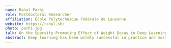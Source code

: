 ```yaml
---
name: Rahul Parhi
role: Postdoctoral Researcher
affiliation: École Polytechnique Fédérale de Lausanne
website: https://rahul.sh/
photo: parhi.jpg
talk: On the Sparsity-Promoting Effect of Weight Decay in Deep Learning
abstract: Deep learning has been wildly successful in practice and most state-of-the-art artificial intelligence systems are based on neural networks. Lacking, however, is a rigorous mathematical theory that adequately explains the amazing performance of deep neural networks. In this talk, I present a new mathematical framework that provides the beginning of a deeper understanding of deep learning. This framework precisely characterizes the functional properties of trained neural networks through the lens of sparsity. The key mathematical tools which support this framework include transform-domain sparse regularization, the Radon transform of computed tomography, and approximation theory. This framework explains the effect of weight decay regularization in neural network training, the importance of skip connections and low-rank weight matrices in network architectures, the role of sparsity in neural networks, and explains why neural networks can perform well in high-dimensional problems.
---
```

